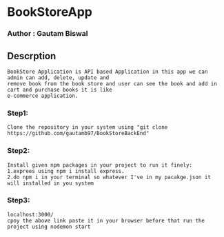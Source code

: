 # BookStoreApp

### Author : Gautam Biswal

## Descrption
    BookStore Application is API based Application in this app we can admin can add, delete, update and
    remove book from the book store and user can see the book and add in cart and purchase books it is like
    e-commerce application.

### Step1:
    Clone the repository in your system using "git clone https://github.com/gautamb97/BookStoreBackEnd"

### Step2:
    Install given npm packages in your project to run it finely:
    1.exprees using npm i install express.
    2.do npm i in your terminal so whatever I've in my pacakge.json it will installed in you system

### Step3:
    localhost:3000/
    cpoy the above link paste it in your browser before that run the project using nodemon start